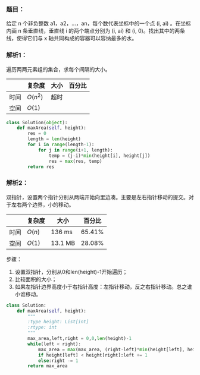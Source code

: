 ### 题目：
给定 n 个非负整数 a1，a2，...，an，每个数代表坐标中的一个点 (i, ai) 。在坐标内画 n 条垂直线，垂直线 i 的两个端点分别为 (i, ai) 和 (i, 0)。找出其中的两条线，使得它们与 x 轴共同构成的容器可以容纳最多的水。

### 解析1：
遍历两两元素组的集合，求每个间隔的大小。

|  |复杂度|大小|百分比|
|--|--|--|--|
|时间|$O(n^2)$|超时| |
|空间|$O(1)$| | |

```python
class Solution(object):
    def maxArea(self, height):
        res = 0
        length = len(height)
        for i in range(length-1):
            for j in range(i+1, length):
                temp = (j-i)*min(height[i], height[j])
                res = max(res, temp)
        return res
```


### 解析2：
双指针，设置两个指针分别从两端开始向里边凑。主要是左右指针移动的提交。对于左右两个边界，小的移动。

|  |复杂度|大小|百分比|
|--|--|--|--|
|时间|$O(n)$|136 ms|65.41%|
|空间|$O(1)$|13.1 MB |28.08% |

步骤：
1. 设置双指针，分别从0和len(height)-1开始遍历；
2. 比较面积的大小；
3. 如果左指针边界高度小于右指针高度：左指针移动，反之右指针移动。总之谁小谁移动。

```python
class Solution:
    def maxArea(self, height):
        """
        :type height: List[int]
        :rtype: int
        """
        max_area,left,right = 0,0,len(height)-1
        while(left < right):
            max_area = max(max_area, (right-left)*min(height[left], height[right]))
            if height[left] < height[right]:left += 1
            else:right -= 1    
        return max_area
```